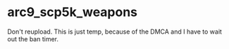 # arc9_scp5k_weapons
 Don't reupload. This is just temp, because of the DMCA and I have to wait out the ban timer.
